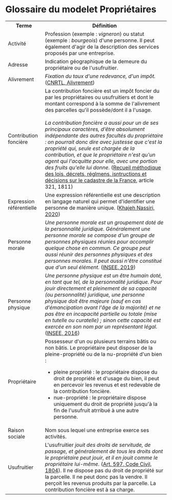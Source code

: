 # Glossaire du modelet Propriétaires

<table>
  <tr>
    <th>Terme</th>
    <th>Définition</th>
  </tr>
  <tr>
    <td>Activité</td>
    <td>Profession (exemple : <i>vigneron</i>) ou statut (exemple : <i>bourgeois</i>) d'une personne. Il peut également d'agir de la description des services proposés par une entreprise.</td>
  </tr>
  <tr>
    <td>Adresse</td>
    <td>Indication géographique de la demeure du propriétaire ou de l'usufruitier.</td>
  </tr>
  <tr>
    <td>Alivrement</td>
    <td><i>Fixation du taux d'une redevance, d'un impôt.</i> (<a href="https://www.cnrtl.fr/definition/dmf/ALIVREMENT">CNRTL, Alivrement</a>)</td>
  </tr>
  <tr>
    <td>Contribution foncière</td>
    <td>
      La contribution foncière est un impôt foncier du par les propriétaires ou usufruitiers et dont le montant correspond à la somme de l'alivrement des parcelles qu'il possède/dont il a l'usage.
    <br>
    <br>
      <i>La contribution foncière a aussi pour un de ses principaux caractères, d'être absolument indépendante des autres facultés du propriétaire : on pourrait donc dire avec justesse que c'est la propriété qui, seule est chargée de la contribution, et que le propriétaire n'est qu'un agent qui l'acquitte pour elle, avec une portion des fruits qu'elle lui donne.</i> (<a href="https://gallica.bnf.fr/ark:/12148/bpt6k96475008.texteImage">Recueil méthodique des lois, décrets, réglmens, isntructions et décisions sur le cadastre de la France</a>, article 321, 1811)
    </td>
  </tr>
  <tr>
    <td>Expression référentielle</td>
    <td>Une expression référentielle est une description en langage naturel qui permet d'identifier une personne de manière unique. (<a href="https://hal.science/hal-03191525/document">Khajeh Nassiri, 2020</a>)</td>
  </tr>
  <tr>
    <td>Personne morale</td>
    <td><i>Une personne morale est un groupement doté de la personnalité juridique. Généralement une personne morale se compose d'un groupe de personnes physiques réunies pour accomplir quelque chose en commun. Ce groupe peut aussi réunir des personnes physiques et des personnes morales. Il peut aussi n'être constitué que d'un seul élément.</i> (<a href="https://www.insee.fr/fr/metadonnees/definition/c1251">INSEE, 2019</a>)</td>
  </tr>
  <tr>
    <td>Personne physique</td>
    <td><i>Une personne physique est un être humain doté, en tant que tel, de la personnalité juridique. Pour jouir directement et pleinement de sa capacité (ou personnalité) juridique, une personne physique doit être majeure (sauf en cas d'émancipation avant l'âge de la majorité) et ne pas être en incapacité partielle ou totale (mise en tutelle ou curatelle)  ; sinon cette capacité est exercée en son nom par un représentant légal.</i> (<a href="https://www.insee.fr/fr/metadonnees/definition/c1558">INSEE, 2016</a>)</td>
  </tr>
  <tr>
    <td>Propriétaire</td>
    <td>Possesseur d'un ou plusieurs terrains bâtis ou non bâtis. Le propriétaire peut disposer de la pleine-propriété ou de la nu-propriété d'un bien : 
      <ul>
        <li>pleine propriété : le propriétaire dispose du droit de propriété et d'usage du bien, il peut en percevoir les revenus et est redevable de la contribution foncière.</li>
        <li>nue-propriété : le propriétaire dispose uniquement du droit de propriété jusqu'à la fin de l'usufruit atrribué à une autre personne.</li>
      </ul>
    </td>
  </tr>
  <tr>
    <td>Raison sociale</td>
    <td>Nom sous lequel une entreprise exerce ses activités.</td>
  </tr>
  <tr>
    <td>Usufruitier</td>
    <td>L'usufruitier <i>jouit des droits de servitude, de passage, et généralement de tous les droits dont le propriétaire peut jouir, et il en jouit comme le propriétaire lui-même.</i> (<a href="https://www.legifrance.gouv.fr/codes/section_lc/LEGITEXT000006070721/LEGISCTA000006150117/">Art. 597, Code Civil, 1804</a>). Il ne dispose pas du droit de propriété sur la parcelle. Il ne peut donc pas la vendre. Il perçoit les revenus produits par la parcelle. La contribution foncière est à sa charge.
    </td>
  </tr>
</table>
